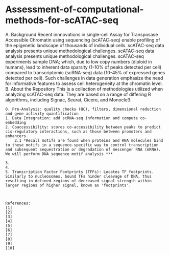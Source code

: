 # Assessment-of-computational-methods-for-scATAC-seq


A. Background
    Recent innnovations in single-cell Assay for Transposase Accessible Chromatin using sequencing (scATAC-seq) enable profiling of the epigenetic        landscape of thousands of individual cells. scATAC-seq data analysis presents unique methodological challenges. scATAC-seq data analysis presents unique methodological challenges. scATAC-seq experiments sample DNA; which, due to low copy numbers (diploid in humans), lead to inherent data sparsity (1-10% of peaks detected per cell) compared to transcriptomic (scRNA-seq) data (10-45% of expressed genes detected per cell). Such challenges in data generation emphasize the need for informative features to assess cell heterogeneity at the chromatin level. 
B. About the Repository
    This is a collection of methodologies utilized when analyzing scATAC-seq data. They are based on a range of differing R algorithms, including Signac, Seurat, Cicero, and Monocle3. 
    
    0. Pre-Analysis: quality checks (QC), filters, dimensional reduction and gene activity quantification
    1. Data Integration: add scRNA-seq information and compute co-embedding
    2. Coaccessibility: scores co-accessibility between peaks to predict cis-regulatory interactions, such as those between promoters and enhancers.
        2.1 *Recall motifs are found when proteins and RNA molecules bind to these motifs in a sequence-specific way to control transcription and subsequent sequestration or degradation of messenger RNA (mRNA). We will perform DNA sequence motif analysis ***
        
    3. 
    4. 
    5. Transcription Factor Footprints (TFFs): Locates TF footprints. Similarly to nucleosomes, bound TFs hinder cleavage of DNA, thus resulting in defined regions of decreased signal strength within larger regions of higher signal, known as 'footprints'. 
    
    
    
    References:
    [1]
    [2]
    [3]
    [4]
    [5]
    [6]
    [7]
    [8]
    [9]
    [10]
    
    
